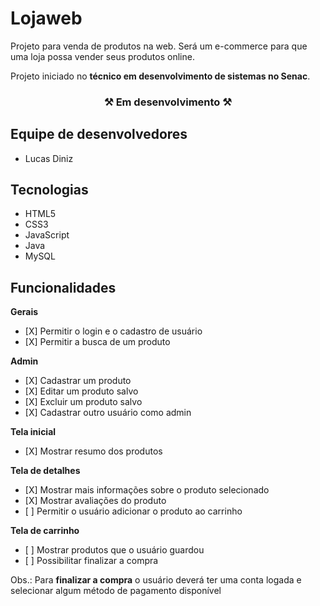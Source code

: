 <h1>Lojaweb</h1>
<p>Projeto para venda de produtos na web. Será um e-commerce para que uma loja possa vender seus produtos online.</p>
<p>Projeto iniciado no <strong>técnico em desenvolvimento de sistemas no Senac</strong>.</p>

<h3 align="center">⚒ Em desenvolvimento ⚒</h3>

<h2>Equipe de desenvolvedores</h2>
<ul>
  <li>Lucas Diniz</li>
</ul>

<h2>Tecnologias</h2>
<ul>
  <li>HTML5</li>
  <li>CSS3</li>
  <li>JavaScript</li>
  <li>Java</li>
  <li>MySQL</li>
</ul>

<h2>Funcionalidades</h2>
<p><strong>Gerais</strong></p>
<ul>
  <li> [X] Permitir o login e o cadastro de usuário</li>
  <li> [X] Permitir a busca de um produto</li>
</ul>

<p><strong>Admin</strong></p>
<ul>
  <li> [X] Cadastrar um produto</li>
  <li> [X] Editar um produto salvo</li>
  <li> [X] Excluir um produto salvo</li>
  <li> [X] Cadastrar outro usuário como admin</li>
</ul>

<p><strong>Tela inicial</strong></p>
<ul>
  <li> [X] Mostrar resumo dos produtos</li>
</ul>

<p><strong>Tela de detalhes</strong></p>
<ul>
  <li> [X] Mostrar mais informações sobre o produto selecionado</li>
  <li> [X] Mostrar avaliações do produto</li>
  <li> [ ] Permitir o usuário adicionar o produto ao carrinho</li>
</ul>

<p><strong>Tela de carrinho</strong></p>
<ul>
  <li> [ ] Mostrar produtos que o usuário guardou</li>
  <li> [ ] Possibilitar finalizar a compra</li>
</ul>
<p>Obs.: Para <strong>finalizar a compra</strong> o usuário deverá ter uma conta logada e selecionar algum método de pagamento disponível</p>
